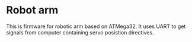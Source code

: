 # Robot arm

This is firmware for robotic arm based on ATMega32. It uses UART to get 
signals from computer containing servo posistion directives.
